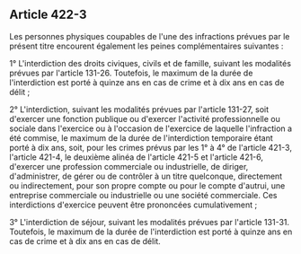 Article 422-3
----
Les personnes physiques coupables de l'une des infractions prévues par le
présent titre encourent également les peines complémentaires suivantes :

1° L'interdiction des droits civiques, civils et de famille, suivant les
modalités prévues par l'article 131-26. Toutefois, le maximum de la durée de
l'interdiction est porté à quinze ans en cas de crime et à dix ans en cas de
délit ;

2° L'interdiction, suivant les modalités prévues par l'article 131-27, soit
d'exercer une fonction publique ou d'exercer l'activité professionnelle ou
sociale dans l'exercice ou à l'occasion de l'exercice de laquelle l'infraction a
été commise, le maximum de la durée de l'interdiction temporaire étant porté à
dix ans, soit, pour les crimes prévus par les 1° à 4° de l'article 421-3,
l'article 421-4, le deuxième alinéa de l'article 421-5 et l'article 421-6,
d'exercer une profession commerciale ou industrielle, de diriger, d'administrer,
de gérer ou de contrôler à un titre quelconque, directement ou indirectement,
pour son propre compte ou pour le compte d'autrui, une entreprise commerciale ou
industrielle ou une société commerciale. Ces interdictions d'exercice peuvent
être prononcées cumulativement ;

3° L'interdiction de séjour, suivant les modalités prévues par l'article 131-31.
Toutefois, le maximum de la durée de l'interdiction est porté à quinze ans en
cas de crime et à dix ans en cas de délit.
